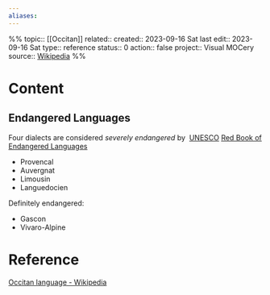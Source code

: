 ```yaml
---
aliases:
---
```

%%
topic:: [[Occitan]]
related:: 
created:: 2023-09-16 Sat 
last edit:: 2023-09-16 Sat 
type:: reference
status:: 0
action:: false
project:: Visual MOCery
source:: [Wikipedia](https://en.wikipedia.org/wiki/Occitan_language)
%%
# Content

## Endangered Languages

Four dialects are considered *severely endangered* by  [UNESCO](https://en.wikipedia.org/wiki/UNESCO "UNESCO") [Red Book of Endangered Languages](https://en.wikipedia.org/wiki/Red_Book_of_Endangered_Languages "Red Book of Endangered Languages")

- Provencal
- Auvergnat
- Limousin
- Languedocien

Definitely endangered:

- Gascon
- Vivaro-Alpine
# Reference
[Occitan language - Wikipedia](https://en.wikipedia.org/wiki/Occitan_language)

